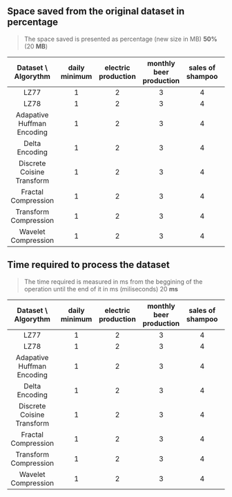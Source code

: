 ## Space saved from the original dataset in percentage

> The space saved is presented as percentage (new size in MB) **50%** (20 **MB**)

| Dataset \ Algorythm | daily minimum | electric production |  monthly beer production | sales of shampoo | accelerometer | IOT-temp | smoke detection |
| :---:   | :---: | :---: | :---: | :---: | :---: | :---: | :---: |
| LZ77 | 1   | 2   | 3 | 4 | 5 | 6 | 7 |
| LZ78 | 1   | 2   | 3 | 4 | 5 | 6 | 7 |
| Adapative Huffman Encoding | 1   | 2   | 3 | 4 | 5 | 6 | 7 |
| Delta Encoding | 1   | 2   | 3 | 4 | 5 | 6 | 7 |
| Discrete Coisine Transform | 1   | 2   | 3 | 4 | 5 | 6 | 7 |
| Fractal Compression | 1   | 2   | 3 | 4 | 5 | 6 | 7 |
| Transform Compression | 1   | 2   | 3 | 4 | 5 | 6 | 7 |
| Wavelet Compression | 1   | 2   | 3 | 4 | 5 | 6 | 7 |

## Time required to process the dataset

> The time required is measured in ms from the beggining of the operation until the end of it in ms (miliseconds) 20 **ms**

| Dataset \ Algorythm | daily minimum | electric production |  monthly beer production | sales of shampoo | accelerometer | IOT-temp | smoke detection |
| :---:   | :---: | :---: | :---: | :---: | :---: | :---: | :---: |
| LZ77 | 1   | 2   | 3 | 4 | 5 | 6 | 7 |
| LZ78 | 1   | 2   | 3 | 4 | 5 | 6 | 7 |
| Adapative Huffman Encoding | 1   | 2   | 3 | 4 | 5 | 6 | 7 |
| Delta Encoding | 1   | 2   | 3 | 4 | 5 | 6 | 7 |
| Discrete Coisine Transform | 1   | 2   | 3 | 4 | 5 | 6 | 7 |
| Fractal Compression | 1   | 2   | 3 | 4 | 5 | 6 | 7 |
| Transform Compression | 1   | 2   | 3 | 4 | 5 | 6 | 7 |
| Wavelet Compression | 1   | 2   | 3 | 4 | 5 | 6 | 7 |
